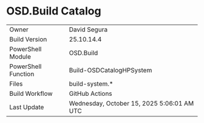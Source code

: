 ﻿# OSD.Build Catalog

| | |
|-|-|
| Owner | David Segura |
| Build Version | 25.10.14.4 |
| PowerShell Module | OSD.Build |
| PowerShell Function | Build-OSDCatalogHPSystem |
| Files | build-system.* |
| Build Workflow | GitHub Actions |
| Last Update | Wednesday, October 15, 2025 5:06:01 AM UTC |

